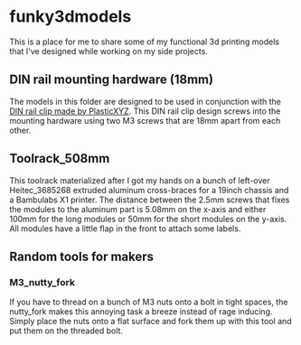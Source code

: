 # funky3dmodels
This is a place for me to share some of my functional 3d printing models that I've designed while working on my side projects. 

## DIN rail mounting hardware (18mm)
The models in this folder are designed to be used in conjunction with the [DIN rail clip made by PlasticXYZ](https://www.printables.com/model/161740-din-rail-clip/files). This DIN rail clip design screws into the mounting hardware using two M3 screws that are 18mm apart from each other.

## Toolrack_508mm
This toolrack materialized after I got my hands on a bunch of left-over Heitec_3685268 extruded aluminum cross-braces for a 19inch chassis and a Bambulabs X1 printer. The distance between the 2.5mm screws that fixes the modules to the aluminum part is 5.08mm on the x-axis and either 100mm for the long modules or 50mm for the short modules on the y-axis. All modules have a little flap in the front to attach some labels. 

## Random tools for makers
### M3_nutty_fork
If you have to thread on a bunch of M3 nuts onto a bolt in tight spaces, the nutty_fork makes this annoying task a breeze instead of rage inducing. Simply place the nuts onto a flat surface and fork them up with this tool and put them on the threaded bolt. 
